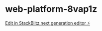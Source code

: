 # web-platform-8vap1z

[Edit in StackBlitz next generation editor ⚡️](https://stackblitz.com/~/github.com/KingMiebaka/web-platform-8vap1z)